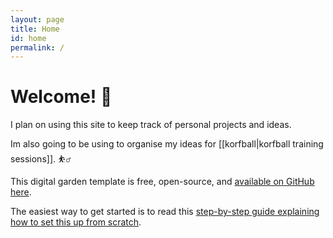 ```yaml
---
layout: page
title: Home
id: home
permalink: /
---
```


# Welcome! 🌱

I plan on using this site to keep track of personal projects and ideas.

Im also going to be using to organise my ideas for [[korfball|korfball training sessions]]. ⛹️‍♂️

This digital garden template is free, open-source, and [available on GitHub here](https://github.com/maximevaillancourt/digital-garden-jekyll-template).

The easiest way to get started is to read this [step-by-step guide explaining how to set this up from scratch](https://maximevaillancourt.com/blog/setting-up-your-own-digital-garden-with-jekyll).

<style>
  .wrapper {
    max-width: 46em;
  }
</style>
